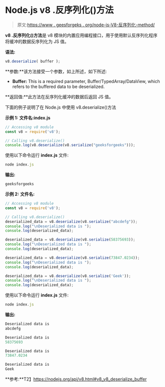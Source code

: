 # Node.js v8 .反序列化()方法

> 原文:[https://www . geesforgeks . org/node-js-V8-反序列化-method/](https://www.geeksforgeeks.org/node-js-v8-deserialize-method/)

**v8 .反序列化()方法**是 v8 模块的内置应用编程接口，用于使用默认反序列化程序将缓冲的数据反序列化为 JS 值。

**语法:**

```js
v8.deserialize( buffer );
```

**参数:**该方法接受一个参数，如上所述，如下所述:

*   **Buffer:** This is a required parameter, Buffer/TypedArray/DataView, which refers to the buffered data to be deserialized.

**返回值:**此方法在反序列化缓冲的数据后返回 JS 值。

下面的例子说明了在 Node.js 中使用 v8.deserialize()方法

**示例 1:** **文件名:index.js**

```js
// Accessing v8 module
const v8 = require('v8');

// Calling v8.deserialize() 
console.log(v8.deserialize(v8.serialize("geeksforgeeks")));
```

使用以下命令运行 **index.js** 文件:

```js
node index.js
```

**输出:**

```js
geeksforgeeks

```

**示例 2:** **文件名:**

```js
// Accessing v8 module
const v8 = require('v8');

// Calling v8.deserialize() 
deserialized_data = v8.deserialize(v8.serialize("abcdefg"));
console.log("\nDeserialized data is ");
console.log(deserialized_data);

deserialized_data = v8.deserialize(v8.serialize(58375693));
console.log("\nDeserialized data is ");
console.log(deserialized_data);

deserialized_data = v8.deserialize(v8.serialize(73847.0234));
console.log("\nDeserialized data is ");
console.log(deserialized_data);

deserialized_data = v8.deserialize(v8.serialize('Geek'));
console.log("\nDeserialized data is ");
console.log(deserialized_data);
```

使用以下命令运行 **index.js** 文件:

```js
node index.js
```

**输出:**

```js
Deserialized data is
abcdefg

Deserialized data is
58375693

Deserialized data is
73847.0234

Deserialized data is
Geek

```

**参考:**T2】https://nodejs.org/api/v8.html#v8_v8_deserialize_buffer